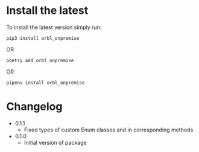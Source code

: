 Install the latest
===================

To install the latest version simply run:

`pip3 install orbl_onpremise`

OR

`poetry add orbl_onpremise`

OR

`pipenv install orbl_onpremise`


Changelog
=========
* 0.1.1
    * Fixed types of custom Enum classes and in corresponding methods
* 0.1.0
    * Initial version of package

